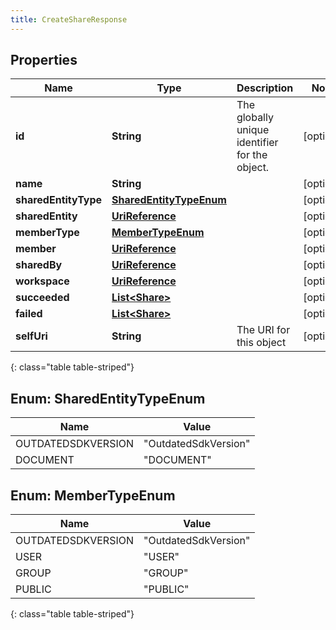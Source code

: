 ```yaml
---
title: CreateShareResponse
---
```


## Properties

| Name | Type | Description | Notes |
| ------------ | ------------- | ------------- | ------------- |
| **id** | **String** | The globally unique identifier for the object. |  [optional] |
| **name** | **String** |  |  [optional] |
| **sharedEntityType** | [**SharedEntityTypeEnum**](#SharedEntityTypeEnum) |  |  [optional] |
| **sharedEntity** | [**UriReference**](UriReference.html) |  |  [optional] |
| **memberType** | [**MemberTypeEnum**](#MemberTypeEnum) |  |  [optional] |
| **member** | [**UriReference**](UriReference.html) |  |  [optional] |
| **sharedBy** | [**UriReference**](UriReference.html) |  |  [optional] |
| **workspace** | [**UriReference**](UriReference.html) |  |  [optional] |
| **succeeded** | [**List&lt;Share&gt;**](Share.html) |  |  [optional] |
| **failed** | [**List&lt;Share&gt;**](Share.html) |  |  [optional] |
| **selfUri** | **String** | The URI for this object |  [optional] |
{: class="table table-striped"}


<a name="SharedEntityTypeEnum"></a>

## Enum: SharedEntityTypeEnum

| Name | Value |
| ---- | ----- |
| OUTDATEDSDKVERSION | &quot;OutdatedSdkVersion&quot; |
| DOCUMENT | &quot;DOCUMENT&quot; |


<a name="MemberTypeEnum"></a>

## Enum: MemberTypeEnum

| Name | Value |
| ---- | ----- |
| OUTDATEDSDKVERSION | &quot;OutdatedSdkVersion&quot; |
| USER | &quot;USER&quot; |
| GROUP | &quot;GROUP&quot; |
| PUBLIC | &quot;PUBLIC&quot; |
{: class="table table-striped"}


